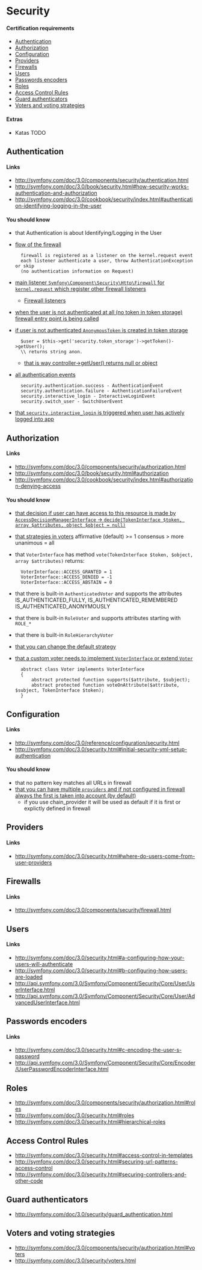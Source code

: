 # Security

#### Certification requirements

* [Authentication](#authentication)
* [Authorization](#authorization)
* [Configuration](#configuration)
* [Providers](#providers)
* [Firewalls](#firewalls)
* [Users](#users)
* [Passwords encoders](#password-encoders)
* [Roles](#roles)
* [Access Control Rules](#access)
* [Guard authenticators](#guard)
* [Voters and voting strategies](#voters)

#### Extras

* Katas TODO

## Authentication <a id="authentication"></a>

#### Links

* <http://symfony.com/doc/3.0/components/security/authentication.html>
* <http://symfony.com/doc/3.0/book/security.html#how-security-works-authentication-and-authorization>
* <http://symfony.com/doc/3.0/cookbook/security/index.html#authentication-identifying-logging-in-the-user>

#### You should know

* that Authentication is about Identifying/Logging in the User
* [flow of the firewall][a-3]
		
		firewall is registered as a listener on the kernel.request event
		each listener authenticate a user, throw AuthenticationException or skip 
		(no authentication information on Request)
* [main listener `Symfony\Component\Security\Http\Firewall` for `kernel.request` which register other firewall listeners][a-4]
	* [Firewall listeners][a-5]
* [when the user is not authenticated at all (no token in token storage) firewall entry point is being called][a-6]
* [if user is not authenticated `AnonymousToken` is created in token storage][a-7]

		$user = $this->get('security.token_storage')->getToken()->getUser();
		\\ returns string anon.
		
	* [	that is way controller->getUser() returns null or object][a-8]
* [all authentication events][a-1]
	
		security.authentication.success - AuthenticationEvent
		security.authentication.failure - AuthenticationFailureEvent
		security.interactive_login - InteractiveLoginEvent
		security.switch_user - SwitchUserEvent
	
* [that `security.interactive_login` is triggered when user has actively logged into app][a-2]

[a-1]: http://symfony.com/doc/3.0/components/security/authentication.html#authentication-events
[a-2]: http://symfony.com/doc/3.0/components/security/authentication.html#security-events
[a-3]: https://symfony.com/doc/3.0/components/security/firewall.html#flow-firewall-authentication-authorization
[a-4]: http://api.symfony.com/3.0/Symfony/Component/Security/Http/Firewall.html
[a-5]: https://github.com/symfony/security-http/tree/3.0/Firewall
[a-6]: https://symfony.com/doc/3.0/components/security/firewall.html#entry-points
[a-7]: https://github.com/symfony/security-http/blob/3.0/Firewall/AnonymousAuthenticationListener.php
[a-8]: https://github.com/symfony/framework-bundle/blob/3.0/Controller/Controller.php#L324

## Authorization <a id="authorization"></a>

#### Links

* <http://symfony.com/doc/3.0/components/security/authorization.html>
* <http://symfony.com/doc/3.0/book/security.html#authorization>
* <http://symfony.com/doc/3.0/cookbook/security/index.html#authorization-denying-access>

#### You should know

* [that decision if user can have access to this resource is made by `AccessDecisionManagerInterface` -> `decide(TokenInterface $token, array $attributes, object $object = null)`][au-1]
* [that strategies in voters][au-2]
		affirmative (default) >= 1
		consensus > more
		unanimous = all
		
* that `VoterInterface` has method `vote(TokenInterface $token, $object, array $attributes)`
		returns:
		
		VoterInterface::ACCESS_GRANTED = 1
		VoterInterface::ACCESS_DENIED = -1
		VoterInterface::ACCESS_ABSTAIN = 0
		
* that there is built-in `AuthenticatedVoter` and supports the attributes IS_AUTHENTICATED_FULLY, IS_AUTHENTICATED_REMEMBERED IS_AUTHENTICATED_ANONYMOUSLY
* that there is built-in `RoleVoter` and supports attributes starting with `ROLE_*`
* that there is built-in `RoleHierarchyVoter`
* [that you can change the default strategy][au-3]
* [that a custom voter needs to implement `VoterInterface` or extend `Voter`][au-4]
		
		abstract class Voter implements VoterInterface
		{
		    abstract protected function supports($attribute, $subject);
		    abstract protected function voteOnAttribute($attribute, $subject, TokenInterface $token);
		}
		
[au-1]: http://api.symfony.com/3.0/Symfony/Component/Security/Core/Authorization/AccessDecisionManagerInterface.html
[au-2]: http://symfony.com/doc/3.0/components/security/authorization.html#access-decision-manager
[au-3]: http://symfony.com/doc/3.0/security/voters.html#changing-the-access-decision-strategy
[au-4]: http://symfony.com/doc/3.0/security/voters.html#the-voter-interface

## Configuration <a id="configuration"></a>

#### Links

* <http://symfony.com/doc/3.0/reference/configuration/security.html>
* <http://symfony.com/doc/3.0/security.html#initial-security-yml-setup-authentication>


#### You should know

* that no pattern key matches all URLs in firewall
* [that you can have multiple `providers` and if not configured in firewall always the first is taken into account (by default)][c-1]
	* if you use chain_provider it will be used as default if it is first or explictly defined in firewall 

[c-1]: http://symfony.com/doc/current/security/multiple_user_providers.html

## Providers <a id="providers"></a>

#### Links

* <http://symfony.com/doc/3.0/security.html#where-do-users-come-from-user-providers>

## Firewalls <a id="firewalls"></a>

#### Links

* <http://symfony.com/doc/3.0/components/security/firewall.html>

## Users <a id="users"></a>

#### Links

* <http://symfony.com/doc/3.0/security.html#a-configuring-how-your-users-will-authenticate>
* <http://symfony.com/doc/3.0/security.html#b-configuring-how-users-are-loaded>
* <http://api.symfony.com/3.0/Symfony/Component/Security/Core/User/UserInterface.html>
* <http://api.symfony.com/3.0/Symfony/Component/Security/Core/User/AdvancedUserInterface.html>

## Passwords encoders <a id="passwords-encoders"></a>

#### Links

* <http://symfony.com/doc/3.0/security.html#c-encoding-the-user-s-password>
* <http://api.symfony.com/3.0/Symfony/Component/Security/Core/Encoder/UserPasswordEncoderInterface.html>

## Roles <a id="roles"></a>

* <http://symfony.com/doc/3.0/components/security/authorization.html#roles>
* <http://symfony.com/doc/3.0/security.html#roles>
* <http://symfony.com/doc/3.0/security.html#hierarchical-roles>


## Access Control Rules <a id="access"></a>

* <http://symfony.com/doc/3.0/security.html#access-control-in-templates>
* <http://symfony.com/doc/3.0/security.html#securing-url-patterns-access-control>
* <http://symfony.com/doc/3.0/security.html#securing-controllers-and-other-code>

## Guard authenticators <a id="guard"></a>

* <http://symfony.com/doc/3.0/security/guard_authentication.html>

## Voters and voting strategies <a id="voters"></a>

* <http://symfony.com/doc/3.0/components/security/authorization.html#voters>
* <http://symfony.com/doc/3.0/security/voters.html>